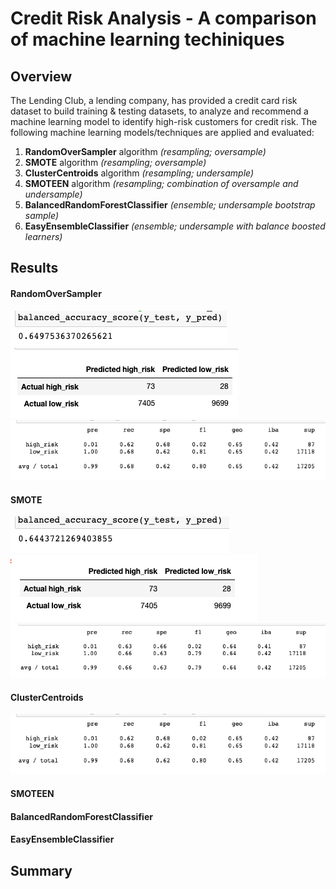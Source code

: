 # Credit Risk Analysis - A comparison of machine learning techiniques

## Overview 
The Lending Club, a lending company, has provided a credit card risk dataset to build training & testing datasets, to analyze and recommend a machine learning model to identify high-risk customers for credit risk. The following machine learning models/techniques are applied and evaluated:

1. **RandomOverSampler** algorithm *(resampling; oversample)*
2. **SMOTE** algorithm *(resampling; oversample)*
3. **ClusterCentroids** algorithm *(resampling; undersample)*
4. **SMOTEEN** algorithm *(resampling; combination of oversample and undersample)*
5. **BalancedRandomForestClassifier** *(ensemble; undersample bootstrap sample)*
6. **EasyEnsembleClassifier** *(ensemble; undersample with balance boosted learners)*

## Results

#### RandomOverSampler
![Credit_Risk_Analysis "RandomOverSampling_bas"](https://github.com/Ninax3/Credit_Risk_Analysis/blob/main/RandomOverSampling_bas.png)
![Credit_Risk_Analysis "RandomOverSampling_cm"](https://github.com/Ninax3/Credit_Risk_Analysis/blob/main/RandomOverSampling_cm.png)
![Credit_Risk_Analysis "RandomOverSamp_ClassR"](https://github.com/Ninax3/Credit_Risk_Analysis/blob/main/RandomOverSamp_ClassR.png)

#### SMOTE
![Credit_Risk_Analysis "SMOTE_bas"](https://github.com/Ninax3/Credit_Risk_Analysis/blob/main/SMOTE_bas.png)
![Credit_Risk_Analysis "SMOTE_cm"](https://github.com/Ninax3/Credit_Risk_Analysis/blob/main/SMOTE_cm.png)
![Credit_Risk_Analysis "SMOTE_ClassR"](https://github.com/Ninax3/Credit_Risk_Analysis/blob/main/SMOTE_ClassR.png)

#### ClusterCentroids
![Credit_Risk_Analysis "RandomOverSamp_ClassR"](https://github.com/Ninax3/Credit_Risk_Analysis/blob/main/RandomOverSamp_ClassR.png)



#### SMOTEEN




#### BalancedRandomForestClassifier




#### EasyEnsembleClassifier

## Summary 
